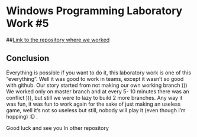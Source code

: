 # Windows Programming Laboratory Work #5


##[Link to the repository where we worked](https://github.com/IuraGaitur/FindDifference)

## Conclusion


Everything is possible if you want to do it, this laboratory work is one of this “everything”. Well it was good to work in teams, except it wasn’t so good with github. Our story started from not making our own working branch ))) We worked only on master branch and at every 5- 10 minutes there was an conflict ))), but still we were to lazy to build 2 more branches. Any way it was fun, it was fun to work again for the sake of just making an useless game, well it’s not so useless but still,  nobody will play it (even though I’m hopping) :D . 

Good luck and see you In other repository 
